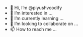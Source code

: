 - 👋 Hi, I’m @piyushvcodify
- 👀 I’m interested in ...
- 🌱 I’m currently learning ...
- 💞️ I’m looking to collaborate on ...
- 📫 How to reach me ...

<!---
piyushvcodify/piyushvcodify is a ✨ special ✨ repository because its `README.md` (this file) appears on your GitHub profile.
You can click the Preview link to take a look at your changes.
--->
